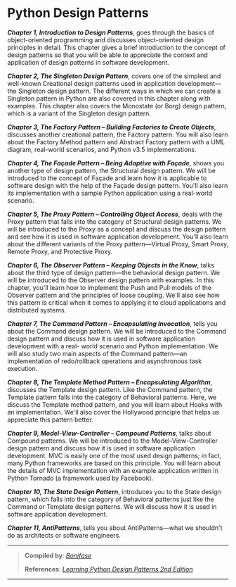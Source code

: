 # Python Design Patterns

**_Chapter 1, Introduction to Design Patterns_**, goes through the basics of object-oriented programming and discusses object-oriented design principles in detail. This chapter gives a brief introduction to the concept of design patterns so that you will be able to appreciate the context and application of design patterns in software development.

**_Chapter 2, The Singleton Design Pattern_**, covers one of the simplest and well-known Creational design patterns used in application development—the Singleton design pattern. The different ways in which we can create a Singleton pattern in Python
are also covered in this chapter along with examples. This chapter also covers the Monostate (or Borg) design pattern, which is a variant of the Singleton design pattern.

**_Chapter 3, The Factory Pattern – Building Factories to Create Objects_**, discusses another creational pattern, the Factory pattern. You will also learn about the Factory Method pattern and Abstract Factory pattern with a UML diagram, real-world scenarios, and Python v3.5 implementations.

**_Chapter 4, The Façade Pattern – Being Adaptive with Façade_**, shows you another type of design pattern, the Structural design pattern. We will be introduced to the concept of Façade and learn how it is applicable to software design with the help of the Façade design pattern. You'll also learn its implementation with a sample Python application using a real-world scenario.

**_Chapter 5, The Proxy Pattern – Controlling Object Access_**, deals with the Proxy pattern that falls into the category of Structural design patterns. We will be introduced to the Proxy as a concept and discuss the design pattern and see how it is used in software application development. You'll also learn about the different variants of the Proxy pattern—Virtual Proxy, Smart Proxy, Remote Proxy, and Protective Proxy.

**_Chapter 6, The Observer Pattern – Keeping Objects in the Know_**, talks about the third type of design pattern—the behavioral design pattern. We will be introduced to
the Observer design pattern with examples. In this chapter, you'll learn how to implement the Push and Pull models of the Observer pattern and the principles of loose coupling. We'll also see how this pattern is critical when it comes to applying it to cloud applications and distributed systems.

**_Chapter 7, The Command Pattern – Encapsulating Invocation_**, tells you about the Command design pattern. We will be introduced to the Command design pattern and discuss how it is used in software application development with a real- world scenario and Python implementation. We will also study two main aspects of the Command pattern—an implementation of redo/rollback operations and asynchronous task execution.

**_Chapter 8, The Template Method Pattern – Encapsulating Algorithm_**, discusses the Template design pattern. Like the Command pattern, the Template pattern falls into the category of Behavioral patterns. Here, we discuss the Template method pattern, and you will learn about Hooks with an implementation. We'll also cover the Hollywood principle that helps us appreciate this pattern better.

**_Chapter 9, Model-View-Controller – Compound Patterns_**, talks about Compound patterns. We will be introduced to the Model-View-Controller design pattern and discuss how it is used in software application development. MVC is easily one of the most used design patterns; in fact, many Python frameworks are based on this principle. You will learn about the details of MVC implementation with an example application written in Python Tornado (a framework used by Facebook).

**_Chapter 10, The State Design Pattern_**, introduces you to the State design pattern, which falls into the category of Behavioral patterns just like the Command or Template design patterns. We will discuss how it is used in software application development.

**_Chapter 11, AntiPatterns_**, tells you about AntiPatterns—what we shouldn't do as architects or software engineers.

---

> **Compiled by**: [_Bonifase_](https://github.com/Bonifase/) <br>
>
> **References**: [_Learning Python Design Patterns 2nd Edition_](https://www.amazon.com/Learning-Python-Design-Patterns-Second/dp/178588803X)

---
